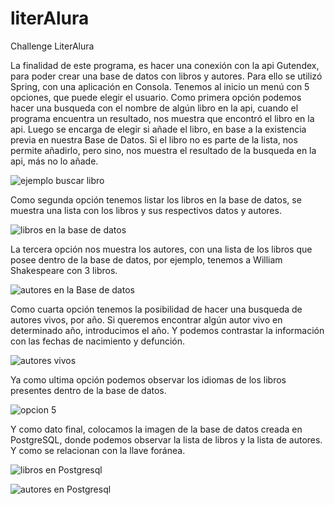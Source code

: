 # literAlura
Challenge LiterAlura

La finalidad de este programa, es hacer una conexión con la api Gutendex, para poder crear una base de datos con libros y autores. Para ello se utilizó Spring, con una aplicación en Consola.
Tenemos al inicio un menú con 5 opciones, que puede elegir el usuario.
Como primera opción podemos hacer una busqueda con el nombre de algún libro en la api, cuando el programa encuentra un resultado, nos muestra que encontró el libro en la api. Luego se 
encarga de elegir si añade el libro, en base a la existencia previa en nuestra Base de Datos. Si el libro no es parte de la lista, nos permite añadirlo, pero sino, nos muestra el resultado
de la busqueda en la api, más no lo añade.

![ejemplo buscar libro](https://github.com/Janabri28/literAlura/assets/162067869/10392f52-c33d-45a4-9898-e0d6e3665b98)

Como segunda opción tenemos listar los libros en la base de datos, se muestra una lista con los libros y sus respectivos datos y autores.

![libros en la base de datos](https://github.com/Janabri28/literAlura/assets/162067869/06e350d8-e7e5-42f5-ac44-ad63cf702f09)

La tercera opción nos muestra los autores, con una lista de los libros que posee dentro de la base de datos, por ejemplo, tenemos a William Shakespeare con 3 libros.

![autores en la Base de datos](https://github.com/Janabri28/literAlura/assets/162067869/cf1cce1a-5c52-4bd9-ab2e-0a602518fb53)

Como cuarta opción tenemos la posibilidad de hacer una busqueda de autores vivos, por año. Si queremos encontrar algún autor vivo en determinado año, introducimos el año. Y podemos contrastar la información con las fechas de nacimiento y defunción.

![autores vivos](https://github.com/Janabri28/literAlura/assets/162067869/889b1b33-04b3-47c7-a7a5-3bff50788e63)

Ya como ultima opción podemos observar los idiomas de los libros presentes dentro de la base de datos.

![opcion 5](https://github.com/Janabri28/literAlura/assets/162067869/de9924ae-13ea-4c24-9968-fbc4474f39c2)

Y como dato final, colocamos la imagen de la base de datos creada en PostgreSQL, donde podemos observar la lista de libros y la lista de autores. Y como se relacionan con la llave foránea.

![libros en Postgresql](https://github.com/Janabri28/literAlura/assets/162067869/52d75463-4081-4883-89fe-dabc429839d1)


![autores en Postgresql](https://github.com/Janabri28/literAlura/assets/162067869/019e6184-d45c-4fe9-9976-34109de60dba)

